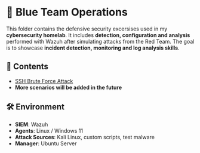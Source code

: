 # 🔵 Blue Team Operations

This folder contains the defensive security excersises used in my **cybersecurity homelab**.
It includes **detection, configuration and analysis** performed with Wazuh after simulating attacks from the Red Team.
The goal is to showcase **incident detection, monitoring and log analysis skills**.

## 📂 Contents
- [SSH Brute Force Attack](https://github.com/putu-elang/cybersecurity-lab/tree/main/blue-team/ssh_bruteforce)
- **More scenarios will be added in the future**

## 🛠️ Environment
- **SIEM**: Wazuh 
- **Agents**: Linux / Windows 11 
- **Attack Sources**: Kali Linux, custom scripts, test malware
- **Manager**: Ubuntu Server
